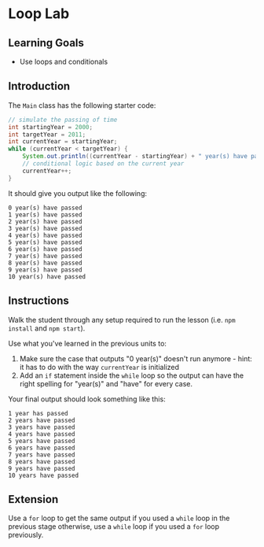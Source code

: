 # Loop Lab

## Learning Goals

- Use loops and conditionals

## Introduction

The `Main` class has the following starter code:

```java
// simulate the passing of time
int startingYear = 2000;
int targetYear = 2011;
int currentYear = startingYear;
while (currentYear < targetYear) {
    System.out.println((currentYear - startingYear) + " year(s) have passed");
    // conditional logic based on the current year
    currentYear++;
}
```

It should give you output like the following:

```plaintext
0 year(s) have passed
1 year(s) have passed
2 year(s) have passed
3 year(s) have passed
4 year(s) have passed
5 year(s) have passed
6 year(s) have passed
7 year(s) have passed
8 year(s) have passed
9 year(s) have passed
10 year(s) have passed
```

## Instructions

Walk the student through any setup required to run the lesson (i.e.
`npm install` and `npm start`).

Use what you've learned in the previous units to:

1. Make sure the case that outputs "0 year(s)" doesn't run anymore - hint: it
   has to do with the way `currentYear` is initialized
2. Add an `if` statement inside the `while` loop so the output can have the
   right spelling for "year(s)" and "have" for every case.

Your final output should look something like this:

```plaintext
1 year has passed
2 years have passed
3 years have passed
4 years have passed
5 years have passed
6 years have passed
7 years have passed
8 years have passed
9 years have passed
10 years have passed
```

## Extension

Use a `for` loop to get the same output if you used a `while` loop in the
previous stage otherwise, use a `while` loop if you used a `for` loop
previously.
